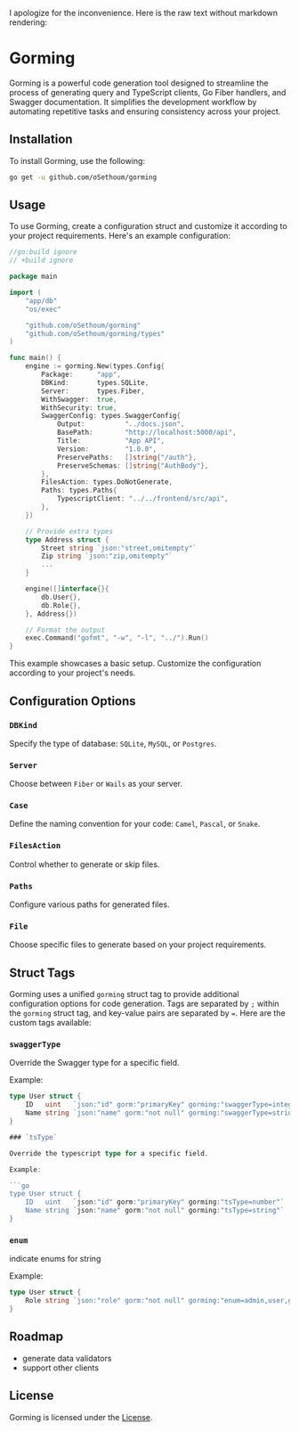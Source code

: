 I apologize for the inconvenience. Here is the raw text without markdown rendering:

# Gorming

Gorming is a powerful code generation tool designed to streamline the process of generating query and TypeScript clients, Go Fiber handlers, and Swagger documentation. It simplifies the development workflow by automating repetitive tasks and ensuring consistency across your project.

## Installation

To install Gorming, use the following:

```bash
go get -u github.com/oSethoum/gorming
```

## Usage

To use Gorming, create a configuration struct and customize it according to your project requirements. Here's an example configuration:

```go
//go:build ignore
// +build ignore

package main

import (
	"app/db"
	"os/exec"

	"github.com/oSethoum/gorming"
	"github.com/oSethoum/gorming/types"
)

func main() {
	engine := gorming.New(types.Config{
		Package:      "app",
		DBKind:       types.SQLite,
		Server:       types.Fiber,
		WithSwagger:  true,
		WithSecurity: true,
		SwaggerConfig: types.SwaggerConfig{
			Output:          "../docs.json",
			BasePath:        "http://localhost:5000/api",
			Title:           "App API",
			Version:         "1.0.0",
			PreservePaths:   []string{"/auth"},
			PreserveSchemas: []string{"AuthBody"},
		},
		FilesAction: types.DoNotGenerate,
		Paths: types.Paths{
			TypescriptClient: "../../frontend/src/api",
		},
	})

    // Provide extra types
    type Address struct {
        Street string `json:"street,omitempty"`
        Zip string `json:"zip,omitempty"`
        ...
    }

	engine([]interface{}{
		db.User{},
		db.Role{},
	}, Address{})

	// Format the output
	exec.Command("gofmt", "-w", "-l", "../").Run()
}
```

This example showcases a basic setup. Customize the configuration according to your project's needs.

## Configuration Options

### `DBKind`

Specify the type of database: `SQLite`, `MySQL`, or `Postgres`.

### `Server`

Choose between `Fiber` or `Wails` as your server.

### `Case`

Define the naming convention for your code: `Camel`, `Pascal`, or `Snake`.

### `FilesAction`

Control whether to generate or skip files.

### `Paths`

Configure various paths for generated files.

### `File`

Choose specific files to generate based on your project requirements.

## Struct Tags

Gorming uses a unified `gorming` struct tag to provide additional configuration options for code generation. Tags are separated by `;` within the `gorming` struct tag, and key-value pairs are separated by `=`. Here are the custom tags available:

### `swaggerType`

Override the Swagger type for a specific field.

Example:

````go
type User struct {
    ID   uint   `json:"id" gorm:"primaryKey" gorming:"swaggerType=integer"`
    Name string `json:"name" gorm:"not null" gorming:"swaggerType=string"`
}

### `tsType`

Override the typescript type for a specific field.

Example:

```go
type User struct {
    ID   uint   `json:"id" gorm:"primaryKey" gorming:"tsType=number"`
    Name string `json:"name" gorm:"not null" gorming:"tsType=string"`
}

````

### `enum`

indicate enums for string

Example:

```go
type User struct {
    Role string `json:"role" gorm:"not null" gorming:"enum=admin,user,guest"`
}

```

## Roadmap

-   generate data validators
-   support other clients

## License

Gorming is licensed under the [License](LICENSE).
